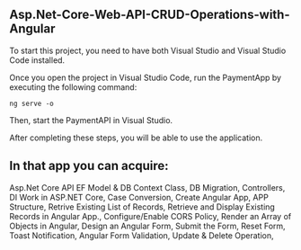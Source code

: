## Asp.Net-Core-Web-API-CRUD-Operations-with-Angular

To start this project, you need to have both Visual Studio and Visual Studio Code installed.

Once you open the project in Visual Studio Code, run the PaymentApp by executing the following command:

    ng serve -o

Then, start the PaymentAPI in Visual Studio.

After completing these steps, you will be able to use the application.

## In that app you can acquire:

 Asp.Net Core API
EF Model & DB Context Class,
DB Migration,
Controllers,
DI Work in ASP.NET Core,
Case Conversion,
Create Angular App,
APP Structure,
Retrive Existing List of Records,
Retrieve and Display Existing Records in Angular App.,
Configure/Enable CORS Policy,
Render an Array of Objects in Angular,
Design an Angular Form,
Submit the Form,
Reset Form,
Toast Notification,
Angular Form Validation,
Update & Delete Operation,


 
